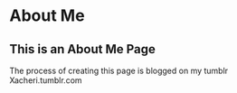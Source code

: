 # About Me
## This is an About Me Page

The process of creating this page is blogged on my tumblr Xacheri.tumblr.com

